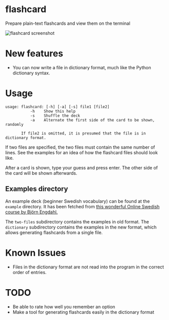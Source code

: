 # flashcard

Prepare plain-text flashcards and view them on the terminal

![flashcard screenshot](http://bugsofberk.net/assets/flashcard.png)

# New features

* You can now write a file in dictionary format, much like the Python dictionary syntax.

# Usage

    usage: flashcard: [-h] [-a] [-s] file1 [file2]
               -h    Show this help
               -s    Shuffle the deck
               -a    Alternate the first side of the card to be shown, randomly
    
    	   If file2 is omitted, it is presumed that the file is in dictionary format.

If two files are specified, the two files must contain the same number of lines. See the examples for an idea of how the flashcard files should look like.

After a card is shown, type your guess and press enter. The other side of the card will be shown afterwards.


## Examples directory
An example deck (beginner Swedish vocabulary) can be found at the `example` directory. It has been fetched from [this wonderful Online Swedish course by Björn Engdahl.](http://www.onlineswedish.com/main.php)

The `two-files` subdirectory contains the examples in old format. The `dictionary` subdirectory contains the examples in the new format, which allows generating flashcards from a single file.

# Known Issues

* Files in the dictionary format are not read into the program in the correct order of entries.

# TODO

* Be able to rate how well you remember an option
* Make a tool for generating flashcards easily in the dictionary format
